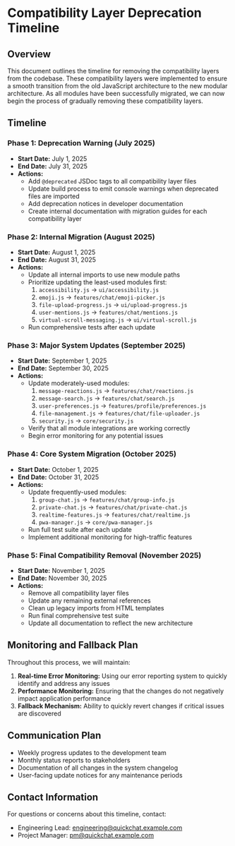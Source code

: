 # Compatibility Layer Deprecation Timeline

## Overview

This document outlines the timeline for removing the compatibility layers from the codebase. These compatibility layers were implemented to ensure a smooth transition from the old JavaScript architecture to the new modular architecture. As all modules have been successfully migrated, we can now begin the process of gradually removing these compatibility layers.

## Timeline

### Phase 1: Deprecation Warning (July 2025)

- **Start Date:** July 1, 2025
- **End Date:** July 31, 2025
- **Actions:**
  - Add `@deprecated` JSDoc tags to all compatibility layer files
  - Update build process to emit console warnings when deprecated files are imported
  - Add deprecation notices in developer documentation
  - Create internal documentation with migration guides for each compatibility layer

### Phase 2: Internal Migration (August 2025)

- **Start Date:** August 1, 2025
- **End Date:** August 31, 2025
- **Actions:**
  - Update all internal imports to use new module paths
  - Prioritize updating the least-used modules first:
    1. `accessibility.js` → `ui/accessibility.js`
    2. `emoji.js` → `features/chat/emoji-picker.js`
    3. `file-upload-progress.js` → `ui/upload-progress.js`
    4. `user-mentions.js` → `features/chat/mentions.js`
    5. `virtual-scroll-messaging.js` → `ui/virtual-scroll.js`
  - Run comprehensive tests after each update

### Phase 3: Major System Updates (September 2025)

- **Start Date:** September 1, 2025
- **End Date:** September 30, 2025
- **Actions:**
  - Update moderately-used modules:
    1. `message-reactions.js` → `features/chat/reactions.js`
    2. `message-search.js` → `features/chat/search.js`
    3. `user-preferences.js` → `features/profile/preferences.js`
    4. `file-management.js` → `features/chat/file-uploader.js`
    5. `security.js` → `core/security.js`
  - Verify that all module integrations are working correctly
  - Begin error monitoring for any potential issues

### Phase 4: Core System Migration (October 2025)

- **Start Date:** October 1, 2025
- **End Date:** October 31, 2025
- **Actions:**
  - Update frequently-used modules:
    1. `group-chat.js` → `features/chat/group-info.js`
    2. `private-chat.js` → `features/chat/private-chat.js`
    3. `realtime-features.js` → `features/chat/realtime.js`
    4. `pwa-manager.js` → `core/pwa-manager.js`
  - Run full test suite after each update
  - Implement additional monitoring for high-traffic features

### Phase 5: Final Compatibility Removal (November 2025)

- **Start Date:** November 1, 2025
- **End Date:** November 30, 2025
- **Actions:**
  - Remove all compatibility layer files
  - Update any remaining external references
  - Clean up legacy imports from HTML templates
  - Run final comprehensive test suite
  - Update all documentation to reflect the new architecture

## Monitoring and Fallback Plan

Throughout this process, we will maintain:

1. **Real-time Error Monitoring:** Using our error reporting system to quickly identify and address any issues
2. **Performance Monitoring:** Ensuring that the changes do not negatively impact application performance
3. **Fallback Mechanism:** Ability to quickly revert changes if critical issues are discovered

## Communication Plan

- Weekly progress updates to the development team
- Monthly status reports to stakeholders
- Documentation of all changes in the system changelog
- User-facing update notices for any maintenance periods

## Contact Information

For questions or concerns about this timeline, contact:

- Engineering Lead: engineering@quickchat.example.com
- Project Manager: pm@quickchat.example.com
